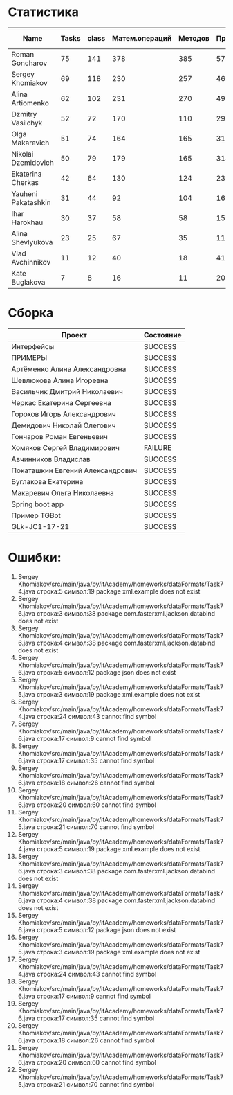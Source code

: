 # Статистика

| Name | Tasks | class | Матем.операций | Методов | Присваиваний | анон.класов | внутр.класов | констант | логирование | лямбды | переменных | перхватов исключений | приват. методов | приват. полей | сравнений | циклов |
| --- | --- | --- | --- | --- | --- | --- | --- | --- | --- | --- | --- | --- | --- | --- | --- | --- |
| Roman Goncharov | 75 | 141 | 378 | 385 | 576 | 0 | 1 | 38 | 0 | 7 | 475 | 33 | 13 | 91 | 77 | 98 |
| Sergey Khomiakov | 69 | 118 | 230 | 257 | 466 | 0 | 1 | 19 | 0 | 14 | 362 | 24 | 9 | 38 | 45 | 68 |
| Alina Artiomenko | 62 | 102 | 231 | 270 | 498 | 0 | 1 | 5 | 0 | 7 | 401 | 33 | 11 | 40 | 63 | 84 |
| Dzmitry Vasilchyk | 52 | 72 | 170 | 110 | 298 | 0 | 0 | 2 | 0 | 0 | 238 | 7 | 12 | 5 | 35 | 54 |
| Olga Makarevich | 51 | 74 | 164 | 165 | 315 | 0 | 3 | 1 | 0 | 0 | 253 | 6 | 1 | 20 | 78 | 31 |
| Nikolai Dzemidovich | 50 | 79 | 179 | 165 | 314 | 0 | 1 | 4 | 0 | 1 | 243 | 8 | 1 | 24 | 56 | 51 |
| Ekaterina Cherkas | 42 | 64 | 130 | 124 | 233 | 0 | 1 | 7 | 0 | 0 | 174 | 0 | 6 | 10 | 17 | 27 |
| Yauheni Pakatashkin | 31 | 44 | 92 | 104 | 163 | 0 | 0 | 1 | 0 | 0 | 123 | 2 | 8 | 15 | 41 | 33 |
| Ihar Harokhau | 30 | 37 | 58 | 58 | 151 | 0 | 0 | 0 | 0 | 0 | 116 | 0 | 1 | 0 | 6 | 27 |
| Alina Shevlyukova | 23 | 25 | 67 | 35 | 116 | 0 | 1 | 0 | 0 | 1 | 99 | 0 | 0 | 1 | 7 | 24 |
| Vlad Avchinnikov | 11 | 12 | 40 | 18 | 41 | 0 | 0 | 0 | 0 | 0 | 37 | 0 | 0 | 0 | 24 | 1 |
| Kate Buglakova | 7 | 8 | 16 | 11 | 20 | 0 | 0 | 0 | 0 | 0 | 19 | 0 | 1 | 0 | 1 | 1 |


# Сборка

| Проект | Состояние |
| --- | --- |
| Интерфейсы  | SUCCESS |
| ПРИМЕРЫ  | SUCCESS |
| Артёменко Алина Александровна  | SUCCESS |
| Шевлюкова Алина Игоревна  | SUCCESS |
| Васильчик Дмитрий Николаевич  | SUCCESS |
| Черкас Екатерина Сергеевна  | SUCCESS |
| Горохов Игорь Александрович  | SUCCESS |
| Демидович Николай Олегович  | SUCCESS |
| Гончаров Роман Евгеньевич  | SUCCESS |
| Хомяков Сергей Владимирович  | FAILURE |
| Авчинников Владислав  | SUCCESS |
| Покаташкин Евгений Александрович  | SUCCESS |
| Буглакова Екатерина  | SUCCESS |
| Макаревич Ольга Николаевна  | SUCCESS |
| Spring boot app  | SUCCESS |
| Пример TGBot  | SUCCESS |
| GLk-JC1-17-21  | SUCCESS |


# Ошибки:

1. Sergey Khomiakov/src/main/java/by/itAcademy/homeworks/dataFormats/Task74.java строка:5 символ:19 package xml.example does not exist
1. Sergey Khomiakov/src/main/java/by/itAcademy/homeworks/dataFormats/Task76.java строка:3 символ:38 package com.fasterxml.jackson.databind does not exist
1. Sergey Khomiakov/src/main/java/by/itAcademy/homeworks/dataFormats/Task76.java строка:4 символ:38 package com.fasterxml.jackson.databind does not exist
1. Sergey Khomiakov/src/main/java/by/itAcademy/homeworks/dataFormats/Task76.java строка:5 символ:12 package json does not exist
1. Sergey Khomiakov/src/main/java/by/itAcademy/homeworks/dataFormats/Task75.java строка:3 символ:19 package xml.example does not exist
1. Sergey Khomiakov/src/main/java/by/itAcademy/homeworks/dataFormats/Task74.java строка:24 символ:43 cannot find symbol
1. Sergey Khomiakov/src/main/java/by/itAcademy/homeworks/dataFormats/Task76.java строка:17 символ:9 cannot find symbol
1. Sergey Khomiakov/src/main/java/by/itAcademy/homeworks/dataFormats/Task76.java строка:17 символ:35 cannot find symbol
1. Sergey Khomiakov/src/main/java/by/itAcademy/homeworks/dataFormats/Task76.java строка:18 символ:26 cannot find symbol
1. Sergey Khomiakov/src/main/java/by/itAcademy/homeworks/dataFormats/Task76.java строка:20 символ:60 cannot find symbol
1. Sergey Khomiakov/src/main/java/by/itAcademy/homeworks/dataFormats/Task75.java строка:21 символ:70 cannot find symbol
1. Sergey Khomiakov/src/main/java/by/itAcademy/homeworks/dataFormats/Task74.java строка:5 символ:19 package xml.example does not exist
1. Sergey Khomiakov/src/main/java/by/itAcademy/homeworks/dataFormats/Task76.java строка:3 символ:38 package com.fasterxml.jackson.databind does not exist
1. Sergey Khomiakov/src/main/java/by/itAcademy/homeworks/dataFormats/Task76.java строка:4 символ:38 package com.fasterxml.jackson.databind does not exist
1. Sergey Khomiakov/src/main/java/by/itAcademy/homeworks/dataFormats/Task76.java строка:5 символ:12 package json does not exist
1. Sergey Khomiakov/src/main/java/by/itAcademy/homeworks/dataFormats/Task75.java строка:3 символ:19 package xml.example does not exist
1. Sergey Khomiakov/src/main/java/by/itAcademy/homeworks/dataFormats/Task74.java строка:24 символ:43 cannot find symbol
1. Sergey Khomiakov/src/main/java/by/itAcademy/homeworks/dataFormats/Task76.java строка:17 символ:9 cannot find symbol
1. Sergey Khomiakov/src/main/java/by/itAcademy/homeworks/dataFormats/Task76.java строка:17 символ:35 cannot find symbol
1. Sergey Khomiakov/src/main/java/by/itAcademy/homeworks/dataFormats/Task76.java строка:18 символ:26 cannot find symbol
1. Sergey Khomiakov/src/main/java/by/itAcademy/homeworks/dataFormats/Task76.java строка:20 символ:60 cannot find symbol
1. Sergey Khomiakov/src/main/java/by/itAcademy/homeworks/dataFormats/Task75.java строка:21 символ:70 cannot find symbol
